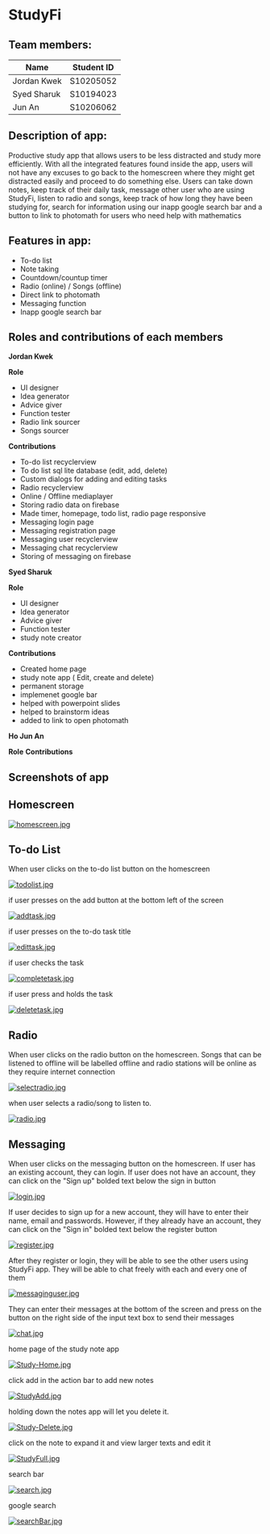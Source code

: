 # StudyFi

## Team members:

| Name | Student ID |
|-|-|
| Jordan Kwek | S10205052 |
| Syed Sharuk | S10194023 |
| Jun An | S10206062 |

## Description of app:
Productive study app that allows users to be less distracted and study more efficiently.
With all the integrated features found inside the app, users will not have any excuses
to go back to the homescreen where they might get distracted easily and proceed to do 
something else. Users can take down notes, keep track of their daily task, message other 
user who are using StudyFi, listen to radio and songs, keep track of how long they have 
been studying for, search for information using our inapp google search bar and a button
to link to photomath for users who need help with mathematics

## Features in app:
- To-do list
- Note taking 
- Countdown/countup timer
- Radio (online) / Songs (offline)
- Direct link to photomath
- Messaging function
- Inapp google search bar

## Roles and contributions of each members

**Jordan Kwek**

**Role**

 - UI designer
 - Idea generator
 - Advice giver
 - Function tester
 - Radio link sourcer
 - Songs sourcer

**Contributions**

 - To-do list recyclerview
 - To do list sql lite database (edit, add, delete)
 - Custom dialogs for adding and editing tasks
 - Radio recyclerview
 - Online / Offline mediaplayer
 - Storing radio data on firebase
 - Made timer, homepage, todo list, radio page responsive
 - Messaging login page
 - Messaging registration page
 - Messaging user recyclerview
 - Messaging chat recyclerview 
 - Storing of messaging on firebase
 
**Syed Sharuk**

**Role**
 - UI designer
 - Idea generator
 - Advice giver
 - Function tester
 - study note creator

**Contributions**
- Created home page 
- study note app ( Edit, create and delete)
- permanent storage
- implemenet google bar
- helped with powerpoint slides
- helped to brainstorm ideas
- added to link to open photomath


**Ho Jun An**

**Role**
**Contributions**


## Screenshots of app 

## Homescreen

[![homescreen.jpg](https://i.postimg.cc/Vv7s39pv/homescreen.jpg)](https://postimg.cc/ctnN33sG)

## To-do List

When user clicks on the to-do list button on the homescreen

[![todolist.jpg](https://i.postimg.cc/FHvmDB7p/todolist.jpg)](https://postimg.cc/2V0P5TdL)

if user presses on the add button at the bottom left of the screen

[![addtask.jpg](https://i.postimg.cc/cCYycRWP/addtask.jpg)](https://postimg.cc/GTc5LsHj)

if user presses on the to-do task title

[![edittask.jpg](https://i.postimg.cc/MK28pFbw/edittask.jpg)](https://postimg.cc/t75crDMv)

if user checks the task

[![completetask.jpg](https://i.postimg.cc/zftrDDp2/completetask.jpg)](https://postimg.cc/sBh8wrk5)

if user press and holds the task

[![deletetask.jpg](https://i.postimg.cc/y874F3br/deletetask.jpg)](https://postimg.cc/dLNxF3v8)

## Radio

When user clicks on the radio button on the homescreen. Songs that can be listened to offline
will be labelled offline and radio stations will be online as they require internet connection

[![selectradio.jpg](https://i.postimg.cc/W4fBLWbQ/selectradio.jpg)](https://postimg.cc/Y4YnQxF3)

when user selects a radio/song to listen to. 

[![radio.jpg](https://i.postimg.cc/d3GpCJmY/radio.jpg)](https://postimg.cc/645MJJmj)

## Messaging

When user clicks on the messaging button on the homescreen. If user has an existing account,
they can login. If user does not have an account, they can click on the "Sign up" bolded text below 
the sign in button

[![login.jpg](https://i.postimg.cc/h4mH60F5/login.jpg)](https://postimg.cc/Z0T7yp58)

If user decides to sign up for a new account, they will have to enter their name, email and
passwords. However, if they already have an account, they can click on the "Sign in" bolded text below
the register button

[![register.jpg](https://i.postimg.cc/5NMZVFbN/register.jpg)](https://postimg.cc/grNMyjxf)

After they register or login, they will be able to see the other users using StudyFi app. They will 
be able to chat freely with each and every one of them

[![messaginguser.jpg](https://i.postimg.cc/zGz6LZys/messaginguser.jpg)](https://postimg.cc/xcZt7Zy5)


They can enter their messages at the bottom of the screen and press on the button on the right side
of the input text box to send their messages

[![chat.jpg](https://i.postimg.cc/pLs7zG8p/chat.jpg)](https://postimg.cc/SnzDpGgh)

home page of the study note app

[![Study-Home.jpg](https://i.postimg.cc/76S4wZPR/Study-Home.jpg)](https://postimg.cc/dkQp9vyR)

click add in the action bar to add new notes

[![StudyAdd.jpg](https://i.postimg.cc/T3SvbDpS/studyAdd.jpg)](https://postimg.cc/HrQNDj04)

holding down the notes app will let you delete it.

[![Study-Delete.jpg](https://i.postimg.cc/3RQMSQjF/study-Delete.jpg)](https://postimg.cc/Mc5rH4Fn)

click on the note to expand it and view larger texts and edit it

[![StudyFull.jpg](https://i.postimg.cc/9MhSPtVx/study-full.jpg)](https://postimg.cc/3ytnYGkp)

search bar

[![search.jpg](https://i.postimg.cc/tCwBttNh/search.jpg)](https://postimg.cc/fJ77MdFL)

google search

[![searchBar.jpg](https://i.postimg.cc/ZnqwjwQL/seachBar.jpg)](https://postimg.cc/fJ77MdFL)












